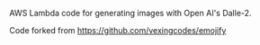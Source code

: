 AWS Lambda code for generating images with Open AI's Dalle-2.

Code forked from https://github.com/vexingcodes/emojify

